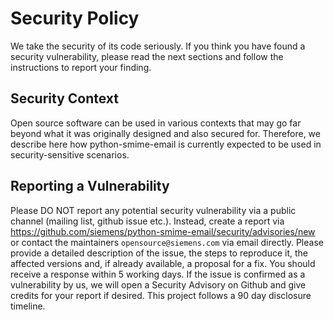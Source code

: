 # Security Policy

We take the security of its code seriously. If you think you
have found a security vulnerability, please read the next sections and follow
the instructions to report your finding.

## Security Context

Open source software can be used in various contexts that may go far beyond
what it was originally designed and also secured for. Therefore, we describe
here how python-smime-email is currently expected to be used in security-sensitive scenarios.

## Reporting a Vulnerability

Please DO NOT report any potential security vulnerability via a public channel
(mailing list, github issue etc.). Instead, create a report via
https://github.com/siemens/python-smime-email/security/advisories/new or contact the
maintainers `opensource@siemens.com` via email directly. Please provide a detailed
description of the issue, the steps to reproduce it, the affected versions and,
if already available, a proposal for a fix. You should receive a response
within 5 working days. If the issue is confirmed as a vulnerability by us, we
will open a Security Advisory on Github and give credits for your report if
desired. This project follows a 90 day disclosure timeline.
